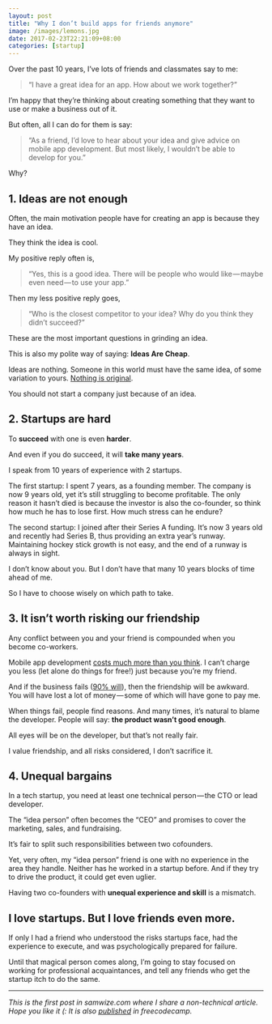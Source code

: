 ```yaml
---
layout: post
title: "Why I don’t build apps for friends anymore"
image: /images/lemons.jpg
date: 2017-02-23T22:21:09+08:00
categories: [startup]
---
```


Over the past 10 years, I’ve lots of friends and classmates say to me:

> “I have a great idea for an app. How about we work together?”

I’m happy that they’re thinking about creating something that they want to use or make a business out of it.

But often, all I can do for them is say:

> “As a friend, I’d love to hear about your idea and give advice on mobile app development. But most likely, I wouldn’t be able to develop for you.”

Why?


## 1. Ideas are not enough

Often, the main motivation people have for creating an app is because they have an idea.

They think the idea is cool.

My positive reply often is,

> “Yes, this is a good idea. There will be people who would like — maybe even need — to use your app.”

Then my less positive reply goes,

> “Who is the closest competitor to your idea? Why do you think they didn’t succeed?”

These are the most important questions in grinding an idea.

This is also my polite way of saying: **Ideas Are Cheap**.

Ideas are nothing. Someone in this world must have the same idea, of some variation to yours. [Nothing is original](http://just2me.com/2014/03/13/steal-like-artist/).

You should not start a company just because of an idea.


## 2. Startups are hard

To **succeed** with one is even **harder**.

And even if you do succeed, it will **take many years**.

I speak from 10 years of experience with 2 startups.

The first startup: I spent 7 years, as a founding member. The company is now 9 years old, yet it’s still struggling to become profitable. The only reason it hasn’t died is because the investor is also the co-founder, so think how much he has to lose first. How much stress can he endure?

The second startup: I joined after their Series A funding. It’s now 3 years old and recently had Series B, thus providing an extra year’s runway. Maintaining hockey stick growth is not easy, and the end of a runway is always in sight.

I don’t know about you. But I don’t have that many 10 years blocks of time ahead of me.

So I have to choose wisely on which path to take.


## 3. It isn’t worth risking our friendship

Any conflict between you and your friend is compounded when you become co-workers.

Mobile app development [costs much more than you think](http://www.formotus.com/14018/blog-mobility/figuring-the-costs-of-custom-mobile-business-app-development). I can’t charge you less (let alone do things for free!) just because you’re my friend.

And if the business fails ([90% will](http://www.forbes.com/sites/neilpatel/2015/01/16/90-of-startups-will-fail-heres-what-you-need-to-know-about-the-10/)), then the friendship will be awkward. You will have lost a lot of money — some of which will have gone to pay me.

When things fail, people find reasons. And many times, it’s natural to blame the developer. People will say: **the product wasn’t good enough**.

All eyes will be on the developer, but that’s not really fair.

I value friendship, and all risks considered, I don’t sacrifice it.


## 4. Unequal bargains

In a tech startup, you need at least one technical person — the CTO or lead developer.

The “idea person” often becomes the “CEO” and promises to cover the marketing, sales, and fundraising.

It’s fair to split such responsibilities between two cofounders.

Yet, very often, my “idea person” friend is one with no experience in the area they handle. Neither has he worked in a startup before. And if they try to drive the product, it could get even uglier.

Having two co-founders with **unequal experience and skill** is a mismatch.


## I love startups. But I love friends even more.

If only I had a friend who understood the risks startups face, had the experience to execute, and was psychologically prepared for failure.

Until that magical person comes along, I’m going to stay focused on working for professional acquaintances, and tell any friends who get the startup itch to do the same.

---

_This is the first post in samwize.com where I share a non-technical article. Hope you like it (: It is also [published](https://medium.freecodecamp.com/why-i-avoid-developing-app-idea-for-friends-58dbc16959ba) in freecodecamp._
